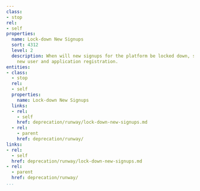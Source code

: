 ```yaml
---
class:
- stop
rel:
- self
properties:
  name: Lock-down New Signups
  sort: 4312
  level: 2
  description: When will new signups for the platform be locked down, stopping all
    new user and application registration.
entities:
- class:
  - stop
  rel:
  - self
  properties:
    name: Lock-down New Signups
  links:
  - rel:
    - self
    href: deprecation/runway/lock-down-new-signups.md
  - rel:
    - parent
    href: deprecation/runway/
links:
- rel:
  - self
  href: deprecation/runway/lock-down-new-signups.md
- rel:
  - parent
  href: deprecation/runway/
...
```

